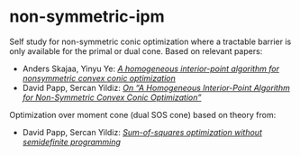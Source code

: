 # non-symmetric-ipm
Self study for non-symmetric conic optimization where a tractable barrier is only available for the primal or dual cone. Based on relevant papers:
* Anders Skajaa, Yinyu Ye: [*A homogeneous interior-point algorithm for nonsymmetric convex conic optimization*](https://link.springer.com/article/10.1007/s10107-014-0773-1)
* David Papp, Sercan Yildiz: [*On “A Homogeneous Interior-Point Algorithm for Non-Symmetric Convex Conic Optimization”*](https://arxiv.org/pdf/1712.00492.pdf)

Optimization over moment cone (dual SOS cone) based on theory from:
* David Papp, Sercan Yildiz: [*Sum-of-squares optimization without semidefinite programming*](https://arxiv.org/pdf/1712.01792.pdf)
